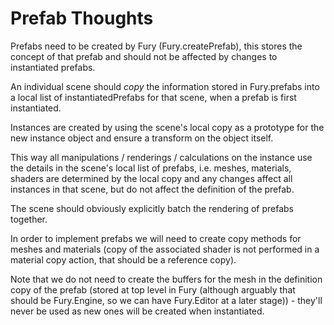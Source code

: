 # Prefab Thoughts

Prefabs need to be created by Fury (Fury.createPrefab), this stores the concept of that prefab and should not be affected by changes to instantiated prefabs.

An individual scene should _copy_ the information stored in Fury.prefabs into a local list of instantiatedPrefabs for that scene, when a prefab is first instantiated.

Instances are created by using the scene's local copy as a prototype for the new instance object and ensure a transform on the object itself.

This way all manipulations / renderings / calculations on the instance use the details in the scene's local list of prefabs, i.e. meshes, materials, shaders are determined by the local copy and any changes affect all instances in that scene, but do not affect the definition of the prefab.

The scene should obviously explicitly batch the rendering of prefabs together.

In order to implement prefabs we will need to create copy methods for meshes and materials (copy of the associated shader is not performed in a material copy action, that should be a reference copy).

Note that we do not need to create the buffers for the mesh in the definition copy of the prefab (stored at top level in Fury (although arguably that should be Fury.Engine, so we can have Fury.Editor at a later stage)) - they'll never be used as new ones will be created when instantiated.
